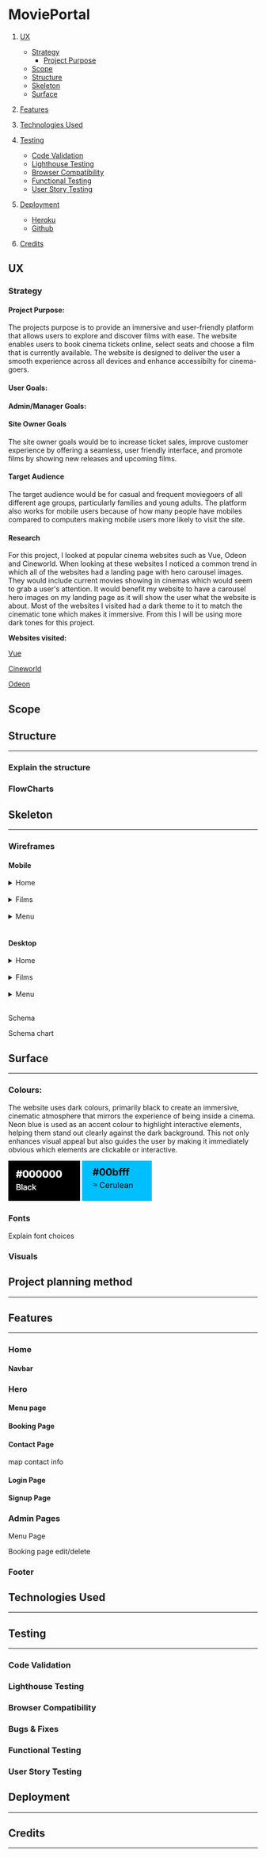 # MoviePortal




1. [UX](#ux)
    - [Strategy](#strategy)
        - [Project Purpose](#project-purpose)
    - [Scope](#scope)
    - [Structure](#structure)
    - [Skeleton](#skeleton)
    - [Surface](#surface)

2. [Features](#features)

3. [Technologies Used](#technologies-used)

4. [Testing](#testing)
    - [Code Validation](#code-validation)
    - [Lighthouse Testing](#lighthouse-testing)
    - [Browser Compatibility](#browser-compatibility)
    - [Functional Testing](#functional-testing)
    - [User Story Testing](#user-story-testing)

5. [Deployment](#deployment)
    - [Heroku](#heroku)
    - [Github](#github)

6. [Credits](#credits)


## **UX**


### Strategy

#### Project Purpose:

The projects purpose is to provide an immersive and user-friendly platform that allows users to explore and discover films with ease. The website enables users to book cinema tickets online, select seats and choose a film that is currently available. The website is designed to deliver the user a smooth experience across all devices and enhance accessibilty for cinema-goers.

#### User Goals:

#### Admin/Manager Goals:


#### Site Owner Goals

The site owner goals would be to increase ticket sales, improve customer experience by offering a seamless, user friendly interface, and promote films by showing new releases and upcoming films.

#### Target Audience

The target audience would be for casual and frequent moviegoers of all different age groups, particularly families and young adults. The platform also works for mobile users because of how many people have mobiles compared to computers making mobile users more likely to visit the site.




#### Research

For this project, I looked at popular cinema websites such as Vue, Odeon and Cineworld. When looking at these websites I noticed a common trend in which all of the websites had a landing page with hero carousel images. They would include current movies showing in cinemas which would seem to grab a user's attention. It would benefit my website to have a carousel hero images on my landing page as it will show the user what the website is about. Most of the websites I visited had a dark theme to it to match the cinematic tone which makes it immersive. From this I will be using more dark tones for this project.


**Websites visited:**

[Vue](https://www.myvue.com/)

[Cineworld](https://www.cineworld.co.uk/#/)

[Odeon](https://www.odeon.co.uk/)





## Scope



## **Structure**
<hr>



### Explain the structure





###  FlowCharts





## **Skeleton**
<hr> 


### Wireframes


#### Mobile

<details> 
<summary> Home </summary>

 <img src="docs/wireframes/homemobile.png">

</details>
<br>

<details> 
<summary>  Films </summary>

 <img src="docs/wireframes/filmsmobile.png">
</details>
<br>

<details> 
<summary>  Menu </summary>

 <img src="docs/wireframes/menumobile.png">
</details>
<br>

#### Desktop

<details> 
<summary> Home </summary>

 <img src="docs/wireframes/homedesktop.png">
</details>
<br>


<details> 
<summary> Films </summary>

 <img src="docs/wireframes/filmsdesktop.png">
</details>
<br>

<details> 
<summary> Menu </summary>

 <img src="docs/wireframes/menudesktop.png">
</details>
<br>




Schema 

Schema chart




## **Surface**
<hr>


### Colours:

The website uses dark colours, primarily black to create an immersive, cinematic atmosphere that mirrors the experience of being inside a cinema. Neon blue is used as an accent colour to highlight interactive elements, helping them stand out clearly against the dark background. This not only enhances visual appeal but also guides the user by making it immediately obvious which elements are clickable or interactive.

![black](docs/readme_imgs/black.png)  ![Neon blue](docs/readme_imgs/neonblue1.png)


### Fonts

Explain font choices




### Visuals






## **Project planning method**
<hr> 









## **Features**
<hr>



### Home

#### Navbar

### Hero 

#### Menu page


#### Booking Page

#### Contact Page

map 
contact info

#### Login Page


#### Signup Page




### Admin Pages



Menu Page


Booking page edit/delete





### Footer




## Technologies Used

<hr>






## Testing
<hr>


### Code Validation


### Lighthouse Testing


### Browser Compatibility 


### Bugs & Fixes


### Functional Testing


### User Story Testing


## Deployment
<hr>





## Credits
<hr>

